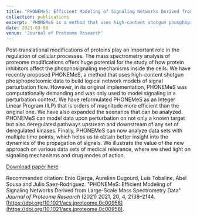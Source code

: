 ```yaml
---
title: "PHONEMeS: Efficient Modeling of Signaling Networks Derived from Large-Scale Mass Spectrometry Data"
collection: publications
excerpt: 'PHONEMeS is a method that uses high-content shotgun phosphoproteomic data to build logical network models of signal perturbation flow through the implementation of an efficient Integer Linear Programming (ILP) formulation.'
date: 2021-03-08
venue: 'Journal of Proteome Research'
---
```

Post-translational modifications of proteins play an important role in the regulation of cellular processes. The mass spectrometry analysis of proteome modifications offers huge potential for the study of how protein inhibitors affect the phosphosignaling mechanisms inside the cells. We have recently proposed PHONEMeS, a method that uses high-content shotgun phosphoproteomic data to build logical network models of signal perturbation flow. However, in its original implementation, PHONEMeS was computationally demanding and was only used to model signaling in a perturbation context. We have reformulated PHONEMeS as an Integer Linear Program (ILP) that is orders of magnitude more efficient than the original one. We have also expanded the scenarios that can be analyzed. PHONEMeS can model data upon perturbation on not only a known target but also deregulated pathways upstream and downstream of any set of deregulated kinases. Finally, PHONEMeS can now analyze data sets with multiple time points, which helps us to obtain better insight into the dynamics of the propagation of signals. We illustrate the value of the new approach on various data sets of medical relevance, where we shed light on signaling mechanisms and drug modes of action.

[Download paper here](http://enio23.github.io/files/paper005.pdf)

Recommended citation: Enio Gjerga, Aurelien Dugourd, Luis Tobaline, Abel Sousa and Julio Saez‐Rodriguez. "PHONEMeS: Efficient Modeling of Signaling Networks Derived from Large-Scale Mass Spectrometry Data" _Journal of Proteome Research_ (2021) 2021, 20, 4, 2138–2144. [https://doi.org/10.1021/acs.jproteome.0c00958](https://doi.org/10.1021/acs.jproteome.0c00958).
